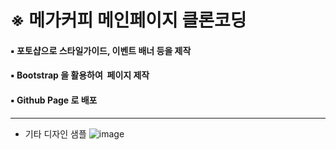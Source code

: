 # ※ **메가커피 메인페이지 클론코딩**

#### ▪️ 포토샵으로 스타일가이드, 이벤트 배너 등을 제작

#### ▪️ Bootstrap 을 활용하여  페이지 제작

#### ▪️ Github Page 로 배포

---

- 기타 디자인 샘플
![image](https://github.com/eunahpae/mega/assets/139094990/a49c96c4-7469-421d-be9a-9e732eff9b5d)